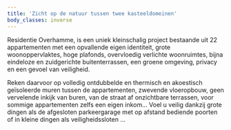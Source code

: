 ```yaml
---
title: 'Zicht op de natuur tussen twee kasteeldomeinen'
body_classes: inverse
---
```


Residentie Overhamme, is een uniek kleinschalig project bestaande uit 22 appartementen met een opvallende eigen identiteit, grote woonoppervlaktes, hoge plafonds, overvloedig verlichte woonruimtes, bijna eindeloze en zuidgerichte buitenterrassen, een groene omgeving, privacy en een gevoel van veiligheid.

Reken daarvoor op volledig ontdubbelde en thermisch en akoestisch geïsoleerde muren tussen de appartementen, zwevende vloeropbouw, geen vervelende inkijk van buren, van de straat af onzichtbare terrassen, voor sommige appartementen zelfs een eigen inkom... Voel u veilig dankzij grote dingen als de afgesloten parkeergarage met op afstand bediende poorten of in kleine dingen als veiligheidssloten ...